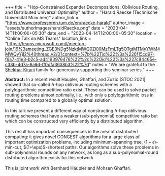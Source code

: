 +++
title = "Hop-Constrained Expander Decompositions, Oblivious Routing, and Distributed Universal Optimality"
author = "Harald Raecke (Technische Universität München)"
author_link = "https://www.professoren.tum.de/en/raecke-harald"
author_image = "assets/authorImages/haraldRaecke.png"
date = "2023-04-14T11:00:00+05:30"
date_end = "2023-04-14T12:00:00+05:30"
location = "Online Talk on MS Teams"
location_link = "https://teams.microsoft.com/l/meetup-join/19%3ameeting_ZGE3NDg5NzktMWQ0Zi00MzFmLTg5OTgtMTMyYWM4MWQyYjI2%40thread.v2/0?context=%7b%22Tid%22%3a%226f15cd97-f6a7-41e3-b2c5-ad4193976476%22%2c%22Oid%22%3a%227c84465e-c38b-4d7a-9a9d-ff0dfa3638b3%22%7d"
notes = "We are grateful to the <a href = "https://www.accel.com/people/shekhar-kirani" target= "_blank">Shekhar Kirani</a> family for generously supporting this seminar series."
+++

<b>Abstract:</b>
In a recent result Häupler, Ghaffari, and Zuzic [STOC 2021] showed that
so-called $h$-hop oblivious routing schemes with a polylogarithmic
competitive ratio exist. These can be used to solve packet routing problems almost
optimally, i.e., with only a polylogarithmic loss in routing time
compared to a globally optimal solution.
<br><br>
In this talk we present a different way of constructing $h$-hop oblivious
routing schemes that have a weaker (sub-polynomial) competitive ratio
but which can be constructed very efficiently by a distributed algorithm.
<br><br>
This result has important consequences in the area of distributed
computing: it gives novel CONGEST algorithms for a large class of important optimization
problems, including minimum-spanning tree, $(1+\epsilon)$-min-cut,
$(1+\eps)$-shortest paths. Our algorithms solve these problems in
sub-polynomial rounds on any network, as long as a sub-polynomial-round
distributed algorithm exists for this network.
<br><br>
This is joint work with Bernhard Häupler and Mohsen Ghaffari.

